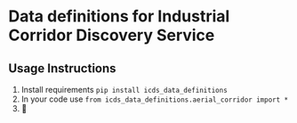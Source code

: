 # Data definitions for Industrial Corridor Discovery Service

## Usage Instructions

1. Install requirements `pip install icds_data_definitions`
2. In your code use `from icds_data_definitions.aerial_corridor import *`
3. 🎉